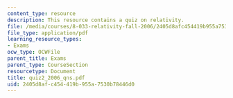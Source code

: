 ```yaml
---
content_type: resource
description: This resource contains a quiz on relativity.
file: /media/courses/8-033-relativity-fall-2006/2405d8afc454419b955a7530b78446d0_quiz2_2006_qns.pdf
file_type: application/pdf
learning_resource_types:
- Exams
ocw_type: OCWFile
parent_title: Exams
parent_type: CourseSection
resourcetype: Document
title: quiz2_2006_qns.pdf
uid: 2405d8af-c454-419b-955a-7530b78446d0
---
```

